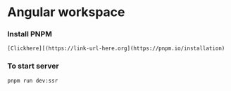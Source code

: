 # Angular workspace

### Install PNPM 
```
[Clickhere][(https://link-url-here.org](https://pnpm.io/installation)
```

### To start server
```
pnpm run dev:ssr
```

